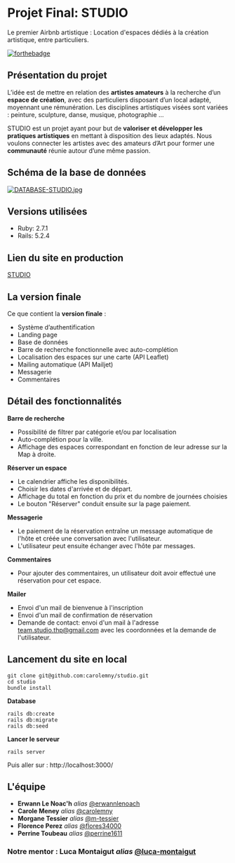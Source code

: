 # Projet Final: STUDIO

Le premier Airbnb artistique : Location d'espaces dédiés à la création artistique, entre particuliers.

[![forthebadge](https://forthebadge.com/images/badges/built-with-love.svg)](https://forthebadge.com)

## Présentation du projet

L’idée est de mettre en relation des **artistes amateurs** à la recherche d’un **espace de création**, avec des particuliers disposant d’un local adapté, moyennant une rémunération. Les disciplines artistiques visées sont variées : peinture, sculpture, danse, musique, photographie …

STUDIO est un projet ayant pour but de **valoriser et développer les pratiques artistiques** en mettant à disposition des lieux adaptés. Nous voulons connecter les artistes avec des amateurs d’Art pour former une **communauté** réunie autour d’une même passion.

## Schéma de la base de données

[![DATABASE-STUDIO.jpg](https://i.postimg.cc/T3f6ZTTH/DATABASE-STUDIO.jpg)](https://postimg.cc/7fsdz8Gg)

## Versions utilisées 

* Ruby: 2.7.1
* Rails: 5.2.4

## Lien du site en production

[STUDIO](https://studiofinalproject.herokuapp.com/)

## La version finale

Ce que contient la **version finale** :

* Système d’authentification
* Landing page
* Base de données
* Barre de recherche fonctionnelle avec auto-complétion
* Localisation des espaces sur une carte (API Leaflet)
* Mailing automatique (API Mailjet)
* Messagerie 
* Commentaires

## Détail des fonctionnalités

**Barre de recherche**

* Possibilité de filtrer par catégorie et/ou par localisation
* Auto-complétion pour la ville.
* Affichage des espaces correspondant en fonction de leur adresse sur la Map à droite.

**Réserver un espace**

* Le calendrier affiche les disponibilités.
* Choisir les dates d'arrivée et de départ.
* Affichage du total en fonction du prix et du nombre de journées choisies
* Le bouton "Réserver" conduit ensuite sur la page paiement.

**Messagerie**

* Le paiement de la réservation entraîne un message automatique de l'hôte et créée une conversation avec l'utilisateur.
* L'utilisateur peut ensuite échanger avec l'hôte par messages.

**Commentaires** 

* Pour ajouter des commentaires, un utilisateur doit avoir effectué une réservation pour cet espace.

**Mailer**

* Envoi d'un mail de bienvenue à l'inscription
* Envoi d'un mail de confirmation de réservation
* Demande de contact: envoi d'un mail à l'adresse team.studio.thp@gmail.com avec les coordonnées et la demande de l'utilisateur.

## Lancement du site en local

```
git clone git@github.com:carolemny/studio.git
cd studio
bundle install
```

**Database**

```
rails db:create
rails db:migrate
rails db:seed
```

**Lancer le serveur**

`rails server`

Puis aller sur : http://localhost:3000/

## L'équipe

* **Erwann Le Noac'h** _alias_ [@erwannlenoach](https://github.com/erwannlenoach)
* **Carole Meney** _alias_ [@carolemny](https://github.com/carolemny)
* **Morgane Tessier** _alias_ [@m-tessier](https://github.com/m-tessier)
* **Florence Perez** _alias_ [@flores34000](https://github.com/flores34000)
* **Perrine Toubeau** _alias_ [@perrine1611](https://github.com/perrine1611)

### Notre mentor : Luca Montaigut _alias_ [@luca-montaigut](https://github.com/luca-montaigut)
